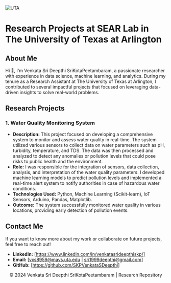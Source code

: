 ![UTA](https://www.usainc.org/wp-content/uploads/2024/05/UTA_initials_wm_2color-RGB_ct.png)

# Research Projects at SEAR Lab in The University of Texas at Arlington 

## About Me
Hi 👋, I'm Venkata Sri Deepthi SriKotaPeetambaram, a passionate researcher with experience in data science, machine learning, and analytics. During my tenure as a Research Assistant at The University of Texas at Arlington, I contributed to several impactful projects that focused on leveraging data-driven insights to solve real-world problems.

## Research Projects

### 1. **Water Quality Monitoring System**
   - **Description:** This project focused on developing a comprehensive system to monitor and assess water quality in real-time. The system utilized various sensors to collect data on water parameters such as pH, turbidity, temperature, and TDS. The data was then processed and analyzed to detect any anomalies or pollution levels that could pose risks to public health and the environment.
   - **Role:** I was responsible for the integration of sensors, data collection, analysis, and interpretation of the water quality parameters. I developed machine learning models to predict pollution levels and implemented a real-time alert system to notify authorities in case of hazardous water conditions.
   - **Technologies Used:** Python, Machine Learning (Scikit-learn), IoT Sensors, Arduino, Pandas, Matplotlib.
   - **Outcome:** The system successfully monitored water quality in various locations, providing early detection of pollution events.

## Contact Me
If you want to know more about my work or collaborate on future projects, feel free to reach out!

- **LinkedIn:** [https://www.linkedin.com/in/venkatasrideepthiskp/]
- **Email:** [vxs8959@mavs.uta.edu | sri1999deepthi@gmail.com]
- **GitHub:** [https://github.com/SKPVenkataSDeepthi]




<p align="center">&copy; 2024 Venkata Sri Deepthi SriKotaPeetambaram | Research Repository</p>
